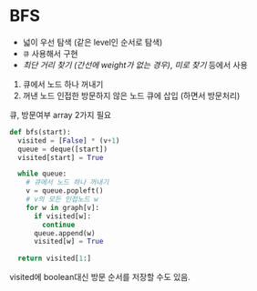 BFS
===
- 넓이 우선 탐색 (같은 level인 순서로 탐색)
- `큐` 사용해서 구현
- *최단 거리 찾기 (간선에 weight가 없는 경우)*, *미로 찾기* 등에서 사용

1) 큐에서 노드 하나 꺼내기
2) 꺼낸 노드 인접한 방문하지 않은 노드 큐에 삽입 (하면서 방문처리)

   
큐, 방문여부 array 2가지 필요


```python
def bfs(start):
  visited = [False] * (v+1)
  queue = deque([start])
  visited[start] = True

  while queue:
    # 큐에서 노드 하나 꺼내기
    v = queue.popleft()
    # v의 모든 인접노드 w
    for w in graph[v]:
      if visited[w]:
        continue
      queue.append(w)
      visited[w] = True
  
  return visited[1:]
```

visited에 boolean대신 방문 순서를 저장할 수도 있음.